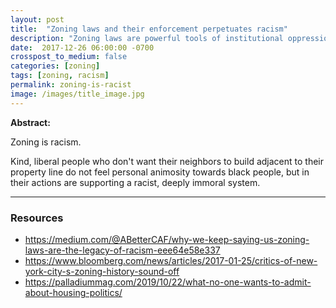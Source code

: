 ```yaml
---
layout: post
title:  "Zoning laws and their enforcement perpetuates racism"
description: "Zoning laws are powerful tools of institutional oppression, and they're alive and well today"
date:  2017-12-26 06:00:00 -0700
crosspost_to_medium: false
categories: [zoning]
tags: [zoning, racism]
permalink: zoning-is-racist
image: /images/title_image.jpg
---
```


**Abstract:**

Zoning is racism. 

Kind, liberal people who don't want their neighbors to build adjacent to their property line do not feel personal animosity towards black people, but in their actions are supporting a racist, deeply immoral system.

-----------------

<!--more-->

### Resources

- https://medium.com/@ABetterCAF/why-we-keep-saying-us-zoning-laws-are-the-legacy-of-racism-eee64e58e337
- https://www.bloomberg.com/news/articles/2017-01-25/critics-of-new-york-city-s-zoning-history-sound-off
- https://palladiummag.com/2019/10/22/what-no-one-wants-to-admit-about-housing-politics/